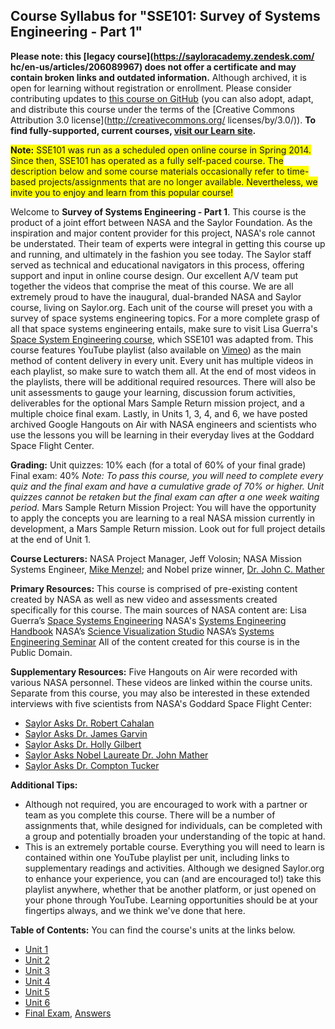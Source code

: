 Course Syllabus for "SSE101: Survey of Systems Engineering - Part 1"
--------------------------------------------------------------------

**Please note: this [legacy course](https://sayloracademy.zendesk.com/
hc/en-us/articles/206089967) does not offer a certificate and may contain 
broken links and outdated information.** Although archived, it is open 
for learning without registration or enrollment. Please consider contributing 
updates to [this course on GitHub](https://github.com/saylordotorg/course_sse101) 
(you can also adopt, adapt, and distribute this course under the terms of 
the [Creative Commons Attribution 3.0 license](http://creativecommons.org/
licenses/by/3.0/)). **To find fully-supported, current courses, [visit our 
Learn site](https://learn.saylor.org).**

<span style="background-color: yellow;">**Note:** SSE101 was run as a scheduled open online course in 
Spring 2014. Since then, SSE101 has operated as a fully self-paced 
course. The description below and some course materials occasionally
refer to time-based projects/assignments that are no longer available. 
Nevertheless, we invite you to enjoy and learn from this popular course!</span>

Welcome to **Survey of Systems Engineering - Part 1**. This course is
the product of a joint effort between NASA and the Saylor Foundation. As
the inspiration and major content provider for this project, NASA's role
cannot be understated. Their team of experts were integral in getting
this course up and running, and ultimately in the fashion you see today.
The Saylor staff served as technical and educational navigators in this
process, offering support and input in online course design. Our
excellent A/V team put together the videos that comprise the meat of
this course. We are all extremely proud to have
the inaugural, dual-branded NASA and Saylor course, living on
Saylor.org. Each unit of the course will preset you with a survey of
space systems engineering topics. For a more complete grasp of all that
space systems engineering entails, make sure to visit Lisa Guerra's
[Space System Engineering course](http://spacese.spacegrant.org/), which
SSE101 was adapted from. This course features YouTube playlist (also
available on [Vimeo](http://vimeo.com/sayloracademy/videos)) as the main
method of content delivery in every unit. Every unit has multiple videos
in each playlist, so make sure to watch them all. At the end of most
videos in the playlists, there will be additional required resources.
There will also be unit assessments to gauge your learning, discussion
forum activities, deliverables for the optional Mars Sample Return
mission project, and a multiple choice final exam. Lastly, in Units 1,
3, 4, and 6, we have posted archived Google Hangouts on Air with NASA
engineers and scientists who use the lessons you will be learning
in their everyday lives at the Goddard Space Flight Center. 

**Grading:**
Unit quizzes: 10% each (for a total of 60% of your final grade) Final
exam: 40% *Note: To pass this course, you will need to complete every
quiz and the final exam and have a cumulative grade of 70% or higher.
Unit quizzes cannot be retaken but the final exam can after a one week
waiting period.* Mars Sample Return Mission Project: You will have the
opportunity to apply the concepts you are learning to a real NASA
mission currently in development, a Mars Sample Return mission. Look out
for full project details at the end of Unit 1. 

**Course Lecturers:** NASA Project Manager, Jeff Volosin; NASA Mission Systems
Engineer, [Mike Menzel](http://www.jwst.nasa.gov/meet-menzel.html);
and Nobel prize winner, [Dr. John C.
Mather](http://www.jwst.nasa.gov/meet-mather.html) 

**Primary Resources:** This course is comprised of pre-existing content created by
NASA as well as new video and assessments created specifically for this
course. The main sources of NASA content are: Lisa Guerra’s [Space
Systems Engineering](http://spacese.spacegrant.org/) NASA's [Systems
Engineering
Handbook](http://www.saylor.org/site/wp-content/uploads/2013/08/NASA_SE_Handbook_2007.pdf)
NASA’s [Science Visualization Studio](http://svs.gsfc.nasa.gov/) NASA’s
[Systems Engineering Seminar](http://ses.gsfc.nasa.gov/) All of the
content created for this course is in the Public Domain. 

**Supplementary Resources:** Five Hangouts on Air were recorded with various NASA personnel. 
These videos are linked within the course units. Separate from this course, 
you may also be interested in these extended interviews with five scientists 
from NASA's Goddard Space Flight Center: 
-   [Saylor Asks Dr. Robert Cahalan](https://www.youtube.com/playlist?list=PLMrpXL7ZxXYU3Zs1sOnfPsR0w_Z6IrTc1)
-   [Saylor Asks Dr. James Garvin](https://www.youtube.com/playlist?list=PLMrpXL7ZxXYUCMH6XaFEXBsmvJ-zYK5RT)
-   [Saylor Asks Dr. Holly Gilbert](https://www.youtube.com/playlist?list=PLMrpXL7ZxXYWWEtrh7sJxuG9CVHpik5RR)
-   [Saylor Asks Nobel Laureate Dr. John Mather](https://www.youtube.com/playlist?list=PLMrpXL7ZxXYX6vwVnG1oMmt4rTfasfgka)
-   [Saylor Asks Dr. Compton Tucker](https://www.youtube.com/playlist?list=PLMrpXL7ZxXYWLF_dOg1CNgzZw1qBhtjfx)

**Additional Tips:**
-   Although not required, you are encouraged to work with a partner or
    team as you complete this course. There will be a number of
    assignments that, while designed for individuals, can be completed
    with a group and potentially broaden your understanding of the topic
    at hand.
-   This is an extremely portable course. Everything you will need to
    learn is contained within one YouTube playlist per unit, including
    links to supplementary readings and activities. Although we designed
    Saylor.org to enhance your experience, you can (and are encouraged
    to!) take this playlist anywhere, whether that be another platform,
    or just opened on your phone through YouTube. Learning opportunities
    should be at your fingertips always, and we think we've done that
    here.

**Table of Contents:** You can find the course's units at the links below.

- [Unit 1](https://legacy.saylor.org/sse101/Unit01/)
- [Unit 2](https://legacy.saylor.org/sse101/Unit02/)
- [Unit 3](https://legacy.saylor.org/sse101/Unit03/)
- [Unit 4](https://legacy.saylor.org/sse101/Unit04/)
- [Unit 5](https://legacy.saylor.org/sse101/Unit05/)
- [Unit 6](https://legacy.saylor.org/sse101/Unit06/)
- [Final Exam](http://saylordotorg.github.io/LegacyExams/ELECTIVES/SSE101/SSE101-FinalExam.html), [Answers](http://saylordotorg.github.io/LegacyExams/ELECTIVES/SSE101/SSE101-FinalExam-Answers.html)
